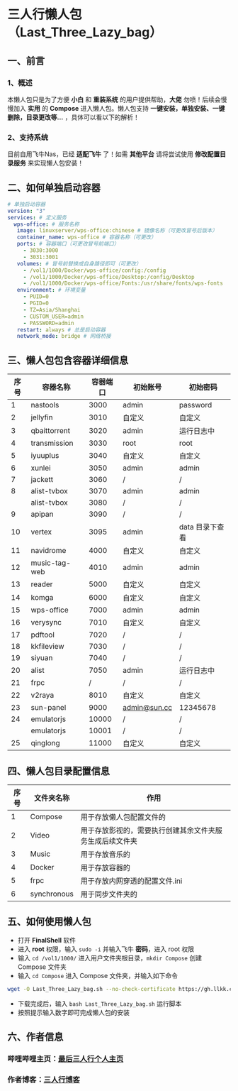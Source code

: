 # 三人行懒人包 （Last_Three_Lazy_bag）
## 一、前言
### 1、概述
本懒人包只是为了方便 **小白** 和 **重装系统** 的用户提供帮助，**大佬** 勿喷！后续会慢慢加入 **实用** 的 **Compose** 进入懒人包。懒人包支持 **一键安装，单独安装、一键删除，目录更改等...** ，具体可以看以下的解析！
### 2、支持系统
目前自用飞牛Nas，已经 **适配飞牛** 了！如需 **其他平台** 请将尝试使用 **修改配置目录服务** 来实现懒人包安装！
## 二、如何单独启动容器
``` yaml
# 单独启动容器
version: "3"
services: # 定义服务
  wps-office: # 服务名称
   image: linuxserver/wps-office:chinese # 镜像名称（可更改冒号后版本）
   container_name: wps-office # 容器名称（可更改）
   ports: # 容器端口（可更改冒号前端口）
     - 3030:3000
     - 3031:3001
   volumes: # 冒号前替换成自身路径即可（可更改）
     - /vol1/1000/Docker/wps-office/config:/config
     - /vol1/1000/Docker/wps-office/Desktop:/config/Desktop
     - /vol1/1000/Docker/wps-office/Fonts:/usr/share/fonts/wps-fonts
   environment: # 环境变量
     - PUID=0
     - PGID=0
     - TZ=Asia/Shanghai
     - CUSTOM_USER=admin
     - PASSWORD=admin
   restart: always # 总是启动容器
   network_mode: bridge # 网络桥接
```
## 三、懒人包包含容器详细信息
|序号|容器名称|容器端口|初始账号|初始密码|
|-|-|-|-|-|
|1|nastools|3000|admin|password|
|2|jellyfin|3010|自定义|自定义|
|3|qbaittorrent|3020|admin|运行日志中|
|4|transmission|3030|root|root|
|5|iyuuplus|3040|自定义|自定义|
|6|xunlei|3050|admin|admin|
|7|jackett|3060|/|/|
|8|alist-tvbox|3070|admin |admin |
||alist-tvbox|3080|/|/|
|9|apipan|3090|/|/|
|10|vertex|3095|admin|data 目录下查看|
|11|navidrome|4000|自定义|自定义|
|12|music-tag-web|4010|admin|admin|
|13|reader|5000|自定义|自定义|
|14|komga|6000|自定义|自定义|
|15|wps-office|7000|admin|admin|
|16|verysync|7010|自定义|自定义|
|17|pdftool|7020|/|/|
|18|kkfileview|7030|/|/|
|19|siyuan|7040|/|/|
|20|alist|7050|admin|运行日志中|
|21|frpc|/|/|/|
|22|v2raya|8010|自定义|自定义|
|23|sun-panel|9000|admin@sun.cc|12345678|
|24|emulatorjs|10000|/|/|
||emulatorjs|10001|/|/|
|25|qinglong|11000|自定义|自定义|
## 四、懒人包目录配置信息
|序号|文件夹名称|作用|
|-|-|-|
|1|Compose|用于存放懒人包配置文件的|
|2|Video|用于存放影视的，需要执行创建其余文件夹服务生成后续文件夹|
|3|Music|用于存放音乐的|
|4|Docker|用于存放容器的|
|5|frpc|用于存放内网穿透的配置文件.ini|
|6|synchronous|用于同步文件夹的|
## 五、如何使用懒人包
- 打开 **FinalShell** 软件
- 进入 **root** 权限，输入 `sudo -i` 并输入飞牛 **密码**，进入 root 权限
- 输入 `cd /vol1/1000/` 进入用户文件夹根目录，`mkdir Compose` 创建 Compose 文件夹
- 输入 `cd Compose` 进入 Compose 文件夹，并输入如下命令
``` bash
wget -O Last_Three_Lazy_bag.sh --no-check-certificate https://gh.llkk.cc/https://raw.githubusercontent.com/ATaKi-Myt/Last_Three_Lazy_bag/refs/heads/main/Last_Three_Lazy_bag.sh
```
- 下载完成后，输入 `bash Last_Three_Lazy_bag.sh` 运行脚本
- 按照提示输入数字即可完成懒人包的安装
## 六、作者信息
### 哔哩哔哩主页：[最后三人行个人主页](https://space.bilibili.com/3546844344879871?spm_id_from=333.1007.0.0)
### 作者博客：[三人行博客](https://blog.010322.xyz/)
